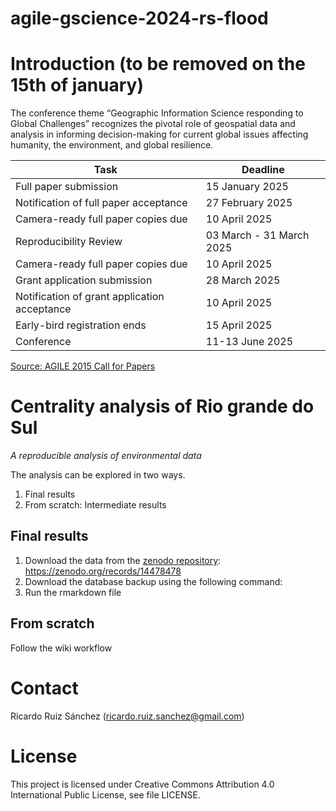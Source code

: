 # agile-gscience-2024-rs-flood 

# Introduction (to be removed on the 15th of january)
The conference theme “Geographic Information Science responding to Global Challenges” recognizes the pivotal role of geospatial data and analysis in informing decision-making for current global issues affecting humanity, the environment, and global resilience. 

| Task      | Deadline        |
|------------------|-----------------|
| Full paper submission | 	15 January 2025  |
| Notification of full paper acceptance | 27 February 2025   |
| Camera-ready full paper copies due| 10 April 2025 |
| Reproducibility Review| 03 March - 31 March 2025 |
| Camera-ready full paper copies due| 10 April 2025 |
| Grant application submission |	28 March 2025 |
| Notification of grant application acceptance	| 10 April 2025 |
| Early-bird registration ends	| 15 April 2025 |
| Conference	| 11-13 June 2025 | 

[Source: AGILE 2015 Call for Papers](https://agile-gi.eu/conference-2025/call-for-papers-2025)


# Centrality analysis of Rio grande do Sul

_A reproducible analysis of environmental data_

The analysis can be explored in two ways.
1. Final results
2. From scratch: Intermediate results

## Final results
1. Download the data from the [zenodo repository](https://zenodo.org/records/14478478):  https://zenodo.org/records/14478478
2. Download the database backup using the following command:
3. Run the rmarkdown file


## From scratch
Follow the wiki workflow 

# Contact
Ricardo Ruiz Sánchez (ricardo.ruiz.sanchez@gmail.com)
# License
This project is licensed under Creative Commons Attribution 4.0 International Public License, see file LICENSE.
